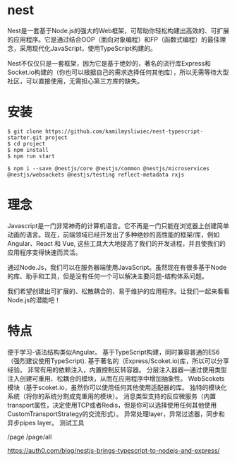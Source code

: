 
# nest

Nest是一套基于Node.js的强大的Web框架，可帮助你轻松构建出高效的、可扩展的应用程序。它是通过结合OOP（面向对象编程）和FP（函数式编程）的最佳理念，采用现代化JavaScript，使用TypeScript构建的。

Nest不仅仅只是一套框架，因为它是基于绝妙的，著名的流行库Express和Socket.io构建的（你也可以根据自己的需求选择任何其他库），所以无需等待大型社区，可以直接使用，无需担心第三方库的缺失。

# 安装
```
$ git clone https://github.com/kamilmysliwiec/nest-typescript-starter.git project
$ cd project
$ npm install
$ npm run start
```

```
$ npm i --save @nestjs/core @nestjs/common @nestjs/microservices @nestjs/websockets @nestjs/testing reflect-metadata rxjs
```

# 理念
Javascript是一门非常神奇的计算机语言。它不再是一门只能在浏览器上创建简单动画的语言。现在，前端领域已经开发出了多种绝妙的高性能的框架/库，例如Angular、React 和 Vue, 这些工具大大地提高了我们的开发进程，并且使我们的应用程序变得快速而灵活。

通过Node.Js，我们可以在服务器端使用JavaScript。虽然现在有很多基于Node的库、助手和工具，但是没有任何一个可以解决主要问题-结构体系问题。

我们希望创建出可扩展的、松散耦合的、易于维护的应用程序。让我们一起来看看Node.js的潜能吧！


# 特点

便于学习-语法结构类似Angular。
基于TypeScript构建，同时兼容普通的ES6（强烈建议使用TypeScript).
基于著名的（Express/Scoket.io)库，所以可以分享经验。
非常有用的依赖注入，内置控制反转容器。
分层注入器器—通过使用类型注入创建可重用、松耦合的模块，从而在应用程序中增加抽象性。
WebScokets模块（基于scoket.io，虽然你可以使用任何其他使用适配器的库。
独特的模块化系统（将你的系统分割成克重用的模块）。
消息类型支持的反应微服务（内置transport属性，决定使用TCP或者Redis，但是你可以选择使用任何其他使用CustomTransportStrategy的交流形式）。
异常处理layer，异常过滤器，同步和异步pipes layer。
测试工具



/page
/page/all


https://auth0.com/blog/nestjs-brings-typescript-to-nodejs-and-express/